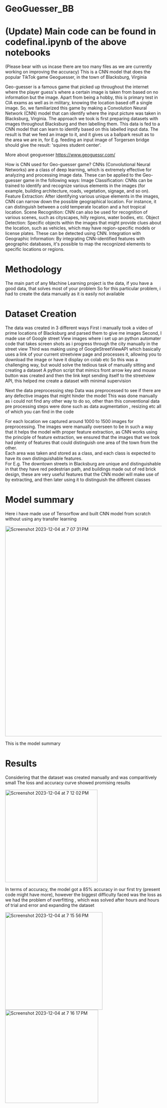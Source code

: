 
# GeoGuesser_BB

# (Update) Main code can be found in codefinal.ipynb of the above notebooks # 
(Please bear with us incase there are too many files as we are currently working on improving the accuracy)
This is a CNN model that does the popular TikTok game Geoguesser, in the town of Blacksburg, Virginia 

Geo-guesser is a famous game that picked up throughout the internet where the player guess's where a certain image is taken from based on no information but the image. Apart from being a hobby, this is primary test in CIA exams as well as in military, knowing the location based off a single image. So, we familiarized this game by making a Convolution Neural Network (CNN) model that can identify where the input picture was taken in Blacksburg, Virginia. The approach we took is first preparing datasets with images throughout Blacksburg and then labelling them. This data is fed to a CNN model that can learn to identify based on this labelled input data. The result is that we feed an image to it, and it gives us a ballpark result as to the area we are in, for E.g. feeding an input image of Torgersen bridge should give the result: 'squires student center'. 

More about geoguesser https://www.geoguessr.com/

How is CNN used for Geo-guesser game? 
CNNs (Convolutional Neural Networks) are a class of deep learning, which is extremely effective for analyzing and processing image data. These can be applied to the Geo-guesser game in the following ways: 
Image Classification: CNNs can be trained to identify and recognize various elements in the images (for example, building architecture, roads, vegetation, signage, and so on). 
Feature Extraction: After identifying various unique elements in the images, CNN can narrow down the possible geographical location. For instance, it can distinguish between a cold temperate location and a hot tropical location. 
Scene Recognition: CNN can also be used for recognition of various scenes, such as cityscapes, hilly regions, water bodies, etc. 
Object Detection: Specific objects within the images that might provide clues about the location, such as vehicles, which may have region-specific models or license plates. These can be detected using CNN. 
Integration with Geographic Information: By integrating CNN-identified features with geographic databases, it's possible to map the recognized elements to specific locations or regions. 


# Methodology # 
The main part of any Machine Learning project is the data, if you have a good data, that solves most of your problem 
So for this particular problem, i had to create the data manually as it is easily not available 

# Dataset Creation # 

The data was created in 3 different ways 
First i manually took a video of prime locations of Blacksburg and parsed them to give me images 
Second, I made use of Google street View images where i set up an python automater code that takes screen shots as i progress through the city manually in the street view 
Third was making using of GoogleStreetViewAPI which basically uses a link of your current streetview page and processes it, allowing you to download the image or have it display on colab etc 
So this was a challenging way, but would solve the tedious task of manually sitting and creating a dataset 
A python script that mimics front arrow key and mouse button was created and then the link kept sending itself to the streetview API, this helped me create a dataset with minimal supervision 

Next the data preprocessing step 
Data was preprocessed to see if there are any defective images that might hinder the model
This was done manually as i could not find any other way to do so, other than this conventional data pre processing steps were done such as data augmentation , resizing etc all of which you can find in the code


For each location we captured around 1000 to 1500 images for preprocessing.  The images were manually overseen to be in such a way that it helps the model with proper feature extraction, as CNN works using the principle of feature extraction, we ensured that the images that we took had plenty of features that could distinguish one area of the town from the other.  
Each area was taken and stored as a class, and each class is expected to have its own distinguishable features.  
For E.g. The downtown streets in Blacksburg are unique and distinguishable in that they have red pedestrian path, and buildings made out of red brick design, these are very useful features that the CNN model will make use of by extracting, and then later using it to distinguish the different classes  


# Model summary #
Here i have made use of Tensorflow and built CNN model from scratch without using any transfer learning 

<img width="675" alt="Screenshot 2023-12-04 at 7 07 31 PM" src="https://github.com/Sathyanarayanan-ops/GeoGuesser_BB/assets/57038667/febb9b94-5b09-400c-851d-6f8158b5befc">

This is the model summary 

# Results # 

Considering that the dataset was created manually and was comparitively small 
The loss and accuracy curve showed promising results 

<img width="297" alt="Screenshot 2023-12-04 at 7 12 02 PM" src="https://github.com/Sathyanarayanan-ops/GeoGuesser_BB/assets/57038667/6850877a-e878-4fea-97f0-f1ea47e9eee1">

In terms of accuracy, the model got a 85% accuracy in our first try (present code might have more), however the biggest difficulty faced was the loss as we had the problem of overfitting , which was solved after hours and hours of trial and error and expanding the dataset 

<img width="313" alt="Screenshot 2023-12-04 at 7 15 56 PM" src="https://github.com/Sathyanarayanan-ops/GeoGuesser_BB/assets/57038667/7f638fb3-9779-4bf2-8ee4-33fe1928cfc7">


<img width="299" alt="Screenshot 2023-12-04 at 7 16 17 PM" src="https://github.com/Sathyanarayanan-ops/GeoGuesser_BB/assets/57038667/43391de4-cf65-460c-9136-a0b156ccc43b">







